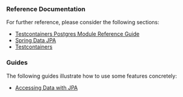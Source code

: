 ### Reference Documentation

For further reference, please consider the following sections:

* [Testcontainers Postgres Module Reference Guide](https://www.testcontainers.org/modules/databases/postgres/)
* [Spring Data JPA](https://docs.spring.io/spring-boot/docs/2.7.0/reference/htmlsingle/#data.sql.jpa-and-spring-data)
* [Testcontainers](https://www.testcontainers.org/)

### Guides

The following guides illustrate how to use some features concretely:

* [Accessing Data with JPA](https://spring.io/guides/gs/accessing-data-jpa/)


